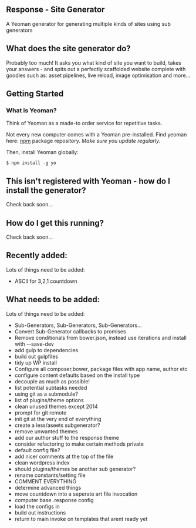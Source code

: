 Response - Site Generator
--------------------------------------

A Yeoman generator for generating multiple kinds of sites using sub generators

## What does the site generator do?
Probably too much! It asks you what kind of site you want to build, takes your answers - and spits out a perfectly scaffolded website complete with goodies such as: asset pipelines, live reload, image optimisation and more...


## Getting Started

### What is Yeoman?
Think of Yeoman as a made-to order service for repetitive tasks.

Not every new computer comes with a Yeoman pre-installed. Find yeoman here: [npm](https://npmjs.org) package repository. *Make sure you update regularly.*

Then, install Yeoman globally:

```
$ npm install -g yo
```

## This isn't registered with Yeoman - how do I install the generator?
Check back soon...

## How do I get this running?
Check back soon...

## Recently added:
Lots of things need to be added:

  - ASCII for 3,2,1 countdown

## What needs to be added:
Lots of things need to be added:

  - Sub-Generators, Sub-Generators, Sub-Generators...
  - Convert Sub-Generator callbacks to promises
  - Remove conditionals from bower.json, instead use iterations and install with --save-dev
  - add gulp to dependencies
  - build out gulpfiles
  - tidy up WP install
  - Configure all composer,bower, package files with app name, author etc
  - configure content defaults based on the install type
  - decouple as much as possible!
  - list potential subtasks needed
  - using git as a submodule?
  - list of plugins/theme options
  - clean unused themes except 2014
  - prompt for git remote
  - init git at the very end of everything
  - create a less/aseets subgenerator?
  - remove unwanted themes
  - add our author stuff to the response theme
  - consider refactoring to make certain methods private
  - default config file?
  - add nicer comments at the top of the file
  - clean wordpress index
  - should plugins/themes be another sub generator?
  - rename constants/setting file
  - COMMENT EVERYTHING
  - determine advanced things
  - move countdown into a seperate art file invocation
  - computer base .response config
  - load the configs in
  - build out instructions
  - return to main invoke on templates that arent ready yet
  

